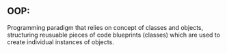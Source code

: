 ## OOP:
Programming paradigm that relies on concept of classes and objects, structuring reusuable pieces of code blueprints (classes) which are used to create individual instances of objects.
